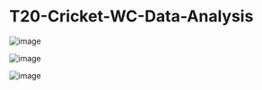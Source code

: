 # T20-Cricket-WC-Data-Analysis
![image](https://github.com/user-attachments/assets/b5623d62-9355-471b-bd70-d97e57e5cbf7)

![image](https://github.com/user-attachments/assets/b3fd12f8-b006-418f-b45b-ee809e557cbe)

![image](https://github.com/user-attachments/assets/bb615231-3171-4789-a266-286fe5f3ba5f)



